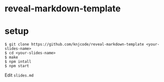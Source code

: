 # reveal-markdown-template

# setup

```
$ git clone https://github.com/knjcode/reveal-markdown-template <your-slides-name>
$ cd <your-slides-name>
$ make
$ npm intall
$ npm start
```

Edit `slides.md`
